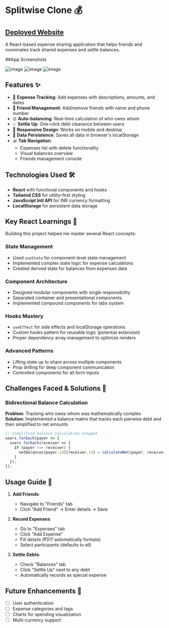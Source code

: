 # Splitwise Clone 💰

## [Deployed Website](https://splitwise-6sxlvzs7x-arnavs-projects-83a078ef.vercel.app)

A React-based expense sharing application that helps friends and roommates track shared expenses and settle balances.


##App Screenshots

![image](https://github.com/user-attachments/assets/61e61177-43e5-4ed0-8c71-fb337cab9ffa)
![image](https://github.com/user-attachments/assets/233ad954-57dd-4b9b-836c-68ef5be2d901)
![image](https://github.com/user-attachments/assets/ce813365-f232-4991-8db5-4b32a62d84df)

## Features ✨

- 💸 **Expense Tracking**: Add expenses with descriptions, amounts, and dates
- 👥 **Friend Management**: Add/remove friends with name and phone number
- ⚖️ **Auto-balancing**: Real-time calculation of who owes whom
- ✅ **Settle Up**: One-click debt clearance between users
- 📱 **Responsive Design**: Works on mobile and desktop
- 💾 **Data Persistence**: Saves all data in browser's localStorage
- 📊 **Tab Navigation**: 
  - Expenses list with delete functionality
  - Visual balances overview
  - Friends management console

## Technologies Used 🛠️

- **React** with functional components and hooks
- **Tailwind CSS** for utility-first styling
- **JavaScript Intl API** for INR currency formatting
- **LocalStorage** for persistent data storage

## Key React Learnings 🧠

Building this project helped me master several React concepts:

### State Management
- Used `useState` for component-level state management
- Implemented complex state logic for expense calculations
- Created derived state for balances from expenses data

### Component Architecture
- Designed modular components with single responsibility
- Separated container and presentational components
- Implemented compound components for tabs system

### Hooks Mastery
- `useEffect` for side effects and localStorage operations
- Custom hooks pattern for reusable logic (potential extension)
- Proper dependency array management to optimize renders

### Advanced Patterns
- Lifting state up to share across multiple components
- Prop drilling for deep component communication
- Controlled components for all form inputs

## Challenges Faced & Solutions 🚧

### Bidirectional Balance Calculation
**Problem**: Tracking who owes whom was mathematically complex  
**Solution**: Implemented a balance matrix that tracks each pairwise debt and then simplified to net amounts

```javascript
// Simplified balance calculation snippet
users.forEach(payer => {
  users.forEach(receiver => {
    if (payer !== receiver) {
      netBalances[payer.id][receiver.id] = calculateNet(payer, receiver);
    }
  });
});
```

## Usage Guide 📖

1. **Add Friends**:
   - Navigate to "Friends" tab
   - Click "Add Friend" → Enter details → Save

2. **Record Expenses**:
   - Go to "Expenses" tab
   - Click "Add Expense"
   - Fill details (₹317 automatically formats)
   - Select participants (defaults to all)

3. **Settle Debts**:
   - Check "Balances" tab
   - Click "Settle Up" next to any debt
   - Automatically records as special expense


## Future Enhancements 🔮

- [ ] User authentication
- [ ] Expense categories and tags
- [ ] Charts for spending visualization
- [ ] Multi-currency support

